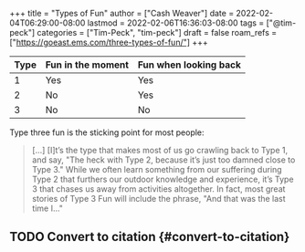 +++
title = "Types of Fun"
author = ["Cash Weaver"]
date = 2022-02-04T06:29:00-08:00
lastmod = 2022-02-06T16:36:03-08:00
tags = ["@tim-peck"]
categories = ["Tim-Peck", "tim-peck"]
draft = false
roam_refs = ["https://goeast.ems.com/three-types-of-fun/"]
+++

| Type | Fun in the moment | Fun when looking back |
|------|-------------------|-----------------------|
| 1    | Yes               | Yes                   |
| 2    | No                | Yes                   |
| 3    | No                | No                    |

Type three fun is the sticking point for most people:

> [...] [I]t’s the type that makes most of us go crawling back to Type 1, and say, "The heck with Type 2, because it’s just too damned close to Type 3." While we often learn something from our suffering during Type 2 that furthers our outdoor knowledge and experience, it’s Type 3 that chases us away from activities altogether. In fact, most great stories of Type 3 Fun will include the phrase, "And that was the last time I…"


## <span class="org-todo todo TODO">TODO</span> Convert to citation {#convert-to-citation}
